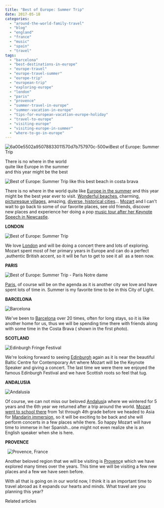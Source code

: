```yaml
---
title: "Best of Europe: Summer Trip"
date: 2017-05-18
categories: 
  - "around-the-world-family-travel"
  - "blog"
  - "england"
  - "france"
  - "music"
  - "spain"
  - "travel"
tags: 
  - "barcelona"
  - "best-destinations-in-europe"
  - "europe-travel"
  - "europe-travel-summer"
  - "europe-trip"
  - "european-trip"
  - "exploring-europe"
  - "london"
  - "paris"
  - "provence"
  - "summer-travel-in-europe"
  - "summer-vacation-in-europe"
  - "tips-for-european-vacation-europe-holiday"
  - "travel-to-europe"
  - "visiting-europe"
  - "visiting-europe-in-summer"
  - "where-to-go-in-europe"
---
```


![6a00e5502a95078833011570d7b757970c-500wi](https://pub-ac94b3f306b24c0dba4238943c97f2e1.r2.dev/6a00e5502a9507883301b7c8f90536970b.jpg)Best of Europe: Summer Trip   
  
There is no where in the world  
quite like Europe in the summer  
and this year might be the best   
  

<!--more-->  
![Best of Europe: Summer Trip like this best beach in costa brava](https://pub-ac94b3f306b24c0dba4238943c97f2e1.r2.dev/6a00e5502a9507883301bb099c1e13970d.png)  
  
There is no where in the world quite like [Europe in the summer](https://pub-ac94b3f306b24c0dba4238943c97f2e1.r2.dev/2012/02/5-best-european-family-vacations.html "5 best European family vacations") and this year might be the best year ever to visit. [Wonderful beaches](https://pub-ac94b3f306b24c0dba4238943c97f2e1.r2.dev/2012/11/winter-beach-beauty-of-southern-spain.html "wonderful beaches in Spain"), charming, [picturesque villages](https://pub-ac94b3f306b24c0dba4238943c97f2e1.r2.dev/2013/09/croatia-travel-with-kids.html "Croatia Travel With Kids"), amazing, [diverse, historical cities](https://pub-ac94b3f306b24c0dba4238943c97f2e1.r2.dev/2013/05/london-with-kids.html "London With Kids")... [Mozart](https://pub-ac94b3f306b24c0dba4238943c97f2e1.r2.dev/2016/05/15-year-old-mozart-sings-at-carnegie-hall-.html "15 Year Old Mozart Sings at Carnegie Hall!!") and I can't wait to go back to some of our favorite places, see old friends, discover new places and experience her doing a pop [music tour after her Keynote Speech in Newcastle](https://pub-ac94b3f306b24c0dba4238943c97f2e1.r2.dev/2017/05/16-year-old-mozart-dees-ted-talk-keynote-speech-in-ukteen-actress-songwriter-singer-mozart-dee-was-asked-to-do-a-ted-talk.html#more "16 Year Old Mozart Dee's TED Talk & Keynote Speech in UK").   
  
**LONDON**   
  
![Best of Europe: Summer Trip ](https://pub-ac94b3f306b24c0dba4238943c97f2e1.r2.dev/6a00e5502a9507883301bb099c9c64970d.png)  
  
We love [London](https://pub-ac94b3f306b24c0dba4238943c97f2e1.r2.dev/2010/10/family-travel-london-free-museums-educational-family-adventures-for-homeschool.html "Family Travel London: Free Museums!") and will be doing a concert there and lots of exploring. Mozart spent most of her primary years in Europe and can do a perfect ,authentic British accent, so it will be fun to get to see it all  as a teen now.   
  
**PARIS**  
  
![Best of Europe: Summer Trip - Paris Notre dame](https://pub-ac94b3f306b24c0dba4238943c97f2e1.r2.dev/6a00e5502a9507883301b7c8f9ae3e970b.png)  
  
[Paris](https://pub-ac94b3f306b24c0dba4238943c97f2e1.r2.dev/2012/05/paris-for-families-walking-the-left-bank.html "Paris for Families - Walking the Left Bank"), of course will be on the agenda as it is another city we love and have spent lots of time in. Summer is my favorite time to be in this City of Light.   
  
**BARCELONA**   
  
![Barcelona ](https://pub-ac94b3f306b24c0dba4238943c97f2e1.r2.dev/6a00e5502a9507883301b8d2835f67970c.png)  
  
We've been to [Barcelona](https://pub-ac94b3f306b24c0dba4238943c97f2e1.r2.dev/2007/05/barcelona-beach.html "Barcelona Beach Resort") over 20 times, often for long stays, so it is like another home for us, thus we will be spending time there with friends along with some time in the Costa Brava ( shown in the first photo).   
  
**SCOTLAND**   
  
  
![Edinburgh Fringe Festival ](https://pub-ac94b3f306b24c0dba4238943c97f2e1.r2.dev/6a00e5502a9507883301b8d2835fbe970c.png)  
  
  
We're looking forward to seeing [Edinburgh](https://pub-ac94b3f306b24c0dba4238943c97f2e1.r2.dev/2011/05/family-travel-scotland-edinburgh-festival-photo.html "Family Travel Scotland: Edinburgh Festival") again as it is near the beautiful Baltic Centre for Contemporary Art where Mozart will be the Keynote Speaker and giving a concert. The last time we were there we enjoyed the famous Edinburgh Festival and we have Scottish roots so feel that tug.   
  
**ANDALUSIA**   
  
![Andalusia ](https://pub-ac94b3f306b24c0dba4238943c97f2e1.r2.dev/6a00e5502a9507883301bb099c392b970d.png)  
  
  

Of course, we can not miss our beloved [Andalusi](https://pub-ac94b3f306b24c0dba4238943c97f2e1.r2.dev/2011/08/andalusia-pleasures.html "Andalusia Pleasures")a where we wintered for 5 years and the 6th year we returned after a trip around the world. [Mozart went to school there](https://pub-ac94b3f306b24c0dba4238943c97f2e1.r2.dev/2013/05/learning-spanish-in-spain.html "Learning Spanish in Spain") from 1st through 4th grade before we headed to Asia for [Mandarin immersion](https://pub-ac94b3f306b24c0dba4238943c97f2e1.r2.dev/2012/11/mandarin-immersion-in-china.html "Mandarin immersion"), so it will be exciting to be back and she will perform concerts in a few places while there. So happy Mozart will have time to immerse in her Spanish...one might not even realize she is an English speaker when she is here.   
  
**PROVENCE**  
  

  ![Provence, France ](https://pub-ac94b3f306b24c0dba4238943c97f2e1.r2.dev/6a00e5502a9507883301b8d2836166970c.png)

Another beloved region that we will be visiting is [Provenc](https://pub-ac94b3f306b24c0dba4238943c97f2e1.r2.dev/2012/06/france-with-kids-exploring-provence.html "France with Kids - Exploring Provence")e which we have explored many times over the years. This time we will be visiting a few new places and a few we have seen before.   
  
With all that is going on in our world now, I think it is an important time to travel abroad as it expands our hearts and minds. What travel are you planning this year? 

Related articles

